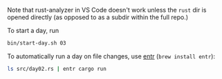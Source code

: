 Note that rust-analyzer in VS Code doesn't work unless the `rust` dir is opened directly (as opposed to as a subdir within the full repo.)

To start a day, run

```sh
bin/start-day.sh 03
```

To automatically run a day on file changes, use [entr](http://eradman.com/entrproject/) (`brew install entr`):

```sh
ls src/day02.rs | entr cargo run
```
